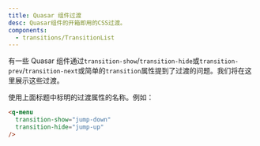 ```yaml
---
title: Quasar 组件过渡
desc: Quasar组件的开箱即用的CSS过渡。
components:
  - transitions/TransitionList
---
```


有一些 Quasar 组件通过`transition-show`/`transition-hide`或`transition-prev`/`transition-next`或简单的`transition`属性提到了过渡的问题。我们将在这里展示这些过渡。

<transition-list />

使用上面标题中标明的过渡属性的名称。例如：

```html
<q-menu
  transition-show="jump-down"
  transition-hide="jump-up"
/>
```
